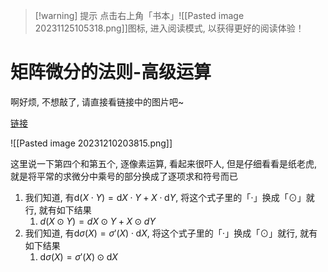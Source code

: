 
>[!warning] 提示
>点击右上角「书本」![[Pasted image 20231125105318.png]]图标, 进入阅读模式, 以获得更好的阅读体验！

# 矩阵微分的法则-高级运算

啊好烦, 不想敲了, 请直接看链接中的图片吧~

[链接](https://www.jianshu.com/p/0616f98d4352)

![[Pasted image 20231210203815.png]]

这里说一下第四个和第五个, 逐像素运算, 看起来很吓人, 但是仔细看看是纸老虎, 就是将平常的求微分中乘号的部分换成了逐项求和符号而已
1. 我们知道, 有$\mathrm{d} (X\cdot Y)=\mathrm{d}X\cdot Y + X\cdot \mathrm{d}Y$, 将这个式子里的「$\cdot$」换成「$\odot$」就行, 就有如下结果
	1. $d(X\odot Y) = dX\odot Y + X\odot dY$
2. 我们知道, 有$\mathrm{d} \sigma(X)=\sigma'(X)\cdot\mathrm{d}X$, 将这个式子里的「$\cdot$」换成「$\odot$」就行, 就有如下结果
	1. $\mathrm{d} \sigma(X)=\sigma'(X)\odot\mathrm{d}X$